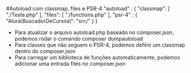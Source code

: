 #Autoload com classmap, files e PSR-4
"autoload" : {
    "classmap": [
        "./Teste.php"
    ],
    "files": [
	"./functions.php"
    ],
    "psr-4" : {
        "Alura\\BuscadorDeCursos\\": "src/"
    }
}


- Para atualizar o arquivo autoload.php baseado no composer.json, podemos rodar o comando composer dumpautoload
- Para classes que não seguem o PSR-4, podemos definir um classmap dentro do composer.json
- Para carregar um biblioteca de funções automaticamente, podemos adicionar uma entrada files no composer.json
